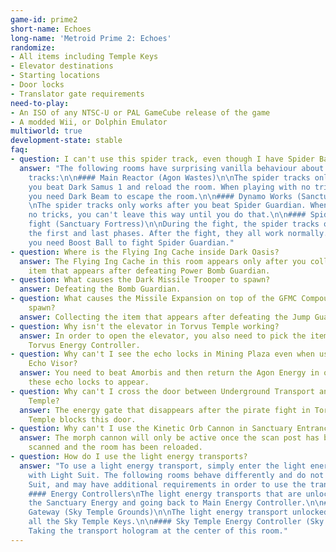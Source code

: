 ```yaml
---
game-id: prime2
short-name: Echoes
long-name: 'Metroid Prime 2: Echoes'
randomize:
- All items including Temple Keys
- Elevator destinations
- Starting locations
- Door locks
- Translator gate requirements
need-to-play:
- An ISO of any NTSC-U or PAL GameCube release of the game
- A modded Wii, or Dolphin Emulator
multiworld: true
development-state: stable
faq:
- question: I can't use this spider track, even though I have Spider Ball!
  answer: "The following rooms have surprising vanilla behaviour about their spider
    tracks:\n\n#### Main Reactor (Agon Wastes)\n\nThe spider tracks only works after
    you beat Dark Samus 1 and reload the room. When playing with no tricks, this means
    you need Dark Beam to escape the room.\n\n#### Dynamo Works (Sanctuary Fortress)\n\
    \nThe spider tracks only works after you beat Spider Guardian. When playing with
    no tricks, you can't leave this way until you do that.\n\n#### Spider Guardian
    fight (Sanctuary Fortress)\n\nDuring the fight, the spider tracks only works in
    the first and last phases. After the fight, they all work normally.\nThis means
    you need Boost Ball to fight Spider Guardian."
- question: Where is the Flying Ing Cache inside Dark Oasis?
  answer: The Flying Ing Cache in this room appears only after you collect the 
    item that appears after defeating Power Bomb Guardian.
- question: What causes the Dark Missile Trooper to spawn?
  answer: Defeating the Bomb Guardian.
- question: What causes the Missile Expansion on top of the GFMC Compound to 
    spawn?
  answer: Collecting the item that appears after defeating the Jump Guardian.
- question: Why isn't the elevator in Torvus Temple working?
  answer: In order to open the elevator, you also need to pick the item in 
    Torvus Energy Controller.
- question: Why can't I see the echo locks in Mining Plaza even when using the 
    Echo Visor?
  answer: You need to beat Amorbis and then return the Agon Energy in order for 
    these echo locks to appear.
- question: Why can't I cross the door between Underground Transport and Torvus 
    Temple?
  answer: The energy gate that disappears after the pirate fight in Torvus 
    Temple blocks this door.
- question: Why can't I use the Kinetic Orb Cannon in Sanctuary Entrance?
  answer: The morph cannon will only be active once the scan post has been 
    scanned and the room has been reloaded.
- question: How do I use the light energy transports?
  answer: "To use a light energy transport, simply enter the light energy/holograms
    with Light Suit. The following rooms behave differently and do not require Light
    Suit, and may have additional requirements in order to use the transports:\n\n\
    #### Energy Controllers\nThe light energy transports that are unlocked upon returning
    the Sanctuary Energy and going back to Main Energy Controller.\n\n#### Sky Temple
    Gateway (Sky Temple Grounds)\n\nThe light energy transport unlocked when returning
    all the Sky Temple Keys.\n\n#### Sky Temple Energy Controller (Sky Temple)\n\n\
    Taking the transport hologram at the center of this room."
---
```

